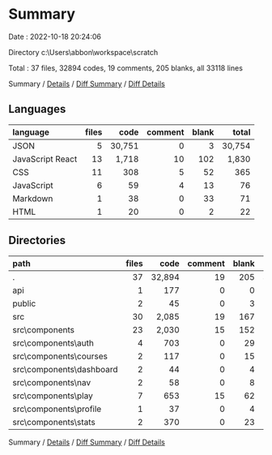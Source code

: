 # Summary

Date : 2022-10-18 20:24:06

Directory c:\\Users\\abbon\\workspace\\scratch

Total : 37 files,  32894 codes, 19 comments, 205 blanks, all 33118 lines

Summary / [Details](details.md) / [Diff Summary](diff.md) / [Diff Details](diff-details.md)

## Languages
| language | files | code | comment | blank | total |
| :--- | ---: | ---: | ---: | ---: | ---: |
| JSON | 5 | 30,751 | 0 | 3 | 30,754 |
| JavaScript React | 13 | 1,718 | 10 | 102 | 1,830 |
| CSS | 11 | 308 | 5 | 52 | 365 |
| JavaScript | 6 | 59 | 4 | 13 | 76 |
| Markdown | 1 | 38 | 0 | 33 | 71 |
| HTML | 1 | 20 | 0 | 2 | 22 |

## Directories
| path | files | code | comment | blank | total |
| :--- | ---: | ---: | ---: | ---: | ---: |
| . | 37 | 32,894 | 19 | 205 | 33,118 |
| api | 1 | 177 | 0 | 0 | 177 |
| public | 2 | 45 | 0 | 3 | 48 |
| src | 30 | 2,085 | 19 | 167 | 2,271 |
| src\\components | 23 | 2,030 | 15 | 152 | 2,197 |
| src\\components\\auth | 4 | 703 | 0 | 29 | 732 |
| src\\components\\courses | 2 | 117 | 0 | 15 | 132 |
| src\\components\\dashboard | 2 | 44 | 0 | 4 | 48 |
| src\\components\\nav | 2 | 58 | 0 | 8 | 66 |
| src\\components\\play | 7 | 653 | 15 | 62 | 730 |
| src\\components\\profile | 1 | 37 | 0 | 4 | 41 |
| src\\components\\stats | 2 | 370 | 0 | 23 | 393 |

Summary / [Details](details.md) / [Diff Summary](diff.md) / [Diff Details](diff-details.md)